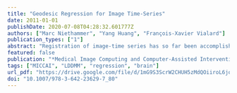 ```yaml
---
title: "Geodesic Regression for Image Time-Series"
date: 2011-01-01
publishDate: 2020-07-08T04:28:32.601777Z
authors: ["Marc Niethammer", "Yang Huang", "François-Xavier Vialard"]
publication_types: ["1"]
abstract: "Registration of image-time series has so far been accomplished (i) by concatenating registrations between image pairs, (ii) by solving a joint estimation problem resulting in piecewise geodesic paths between image pairs, (iii) by kernel based local averaging or (iv) by augmenting the joint estimation with additional temporal irregularity penalties. Here, we propose a generative model extending least squares linear regression to the space of images by using a second-order dynamic formulation for image registration. Unlike previous approaches, the formulation allows for a compact representation of an approximation to the full spatio-temporal trajectory through its initial values. The method also opens up possibilities to design image-based approximation algorithms. The resulting optimization problem is solved using an adjoint method."
featured: false
publication: "*Medical Image Computing and Computer-Assisted Intervention - MICCAI 2011 - 14th International Conference, Toronto, Canada, September 18-22, 2011, Proceedings, Part II*"
tags: ["MICCAI", "LDDMM", "regression", "brain"]
url_pdf: "https://drive.google.com/file/d/1mG9S3ScrW2CHUH5zMdQOiiroL6jqjhY0"
doi: "10.1007/978-3-642-23629-7_80"
---
```



